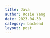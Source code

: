 ```yaml
---
title: Java
author: Rosie Yang
date: 2023-04-30
category: backend
layout: post
---
```


## 

<div style="padding:3px; margin:200px 0;"></div>   
